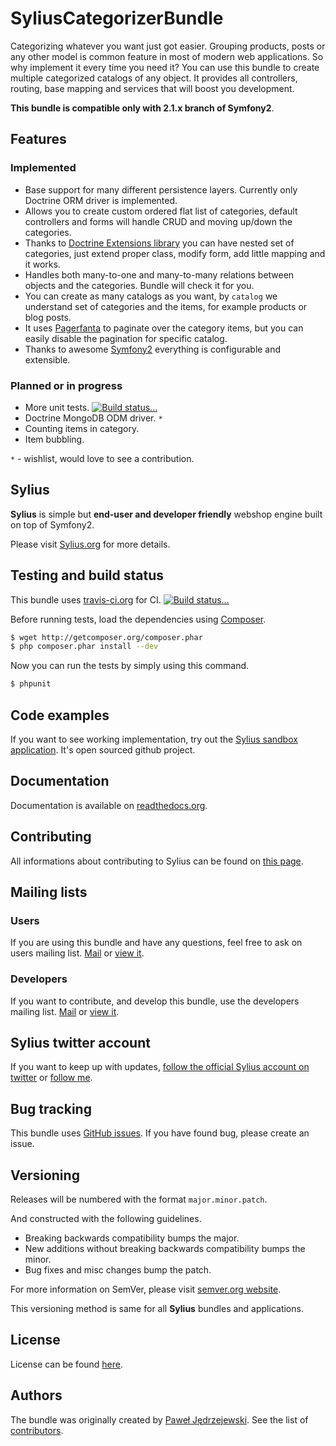 SyliusCategorizerBundle
=======================

Categorizing whatever you want just got easier. Grouping products, posts or any other model is common feature in most of modern web applications.
So why implement it every time you need it? You can use this bundle to create multiple categorized catalogs of any object.
It provides all controllers, routing, base mapping and services that will boost you development.

**This bundle is compatible only with 2.1.x branch of Symfony2**.

Features
--------

### Implemented

* Base support for many different persistence layers. Currently only Doctrine ORM driver is implemented.
* Allows you to create custom ordered flat list of categories, default controllers and forms will handle CRUD and moving up/down the categories.
* Thanks to [Doctrine Extensions library](http://github.com/l3pp4rd/DoctrineExtensions) you can have nested set of categories, just extend proper class, modify form, add little mapping and it works.
* Handles both many-to-one and many-to-many relations between objects and the categories. Bundle will check it for you.
* You can create as many catalogs as you want, by `catalog` we understand set of categories and the items, for example products or blog posts.
* It uses [Pagerfanta](http://github.com/whiteoctober/Pagerfanta) to paginate over the category items, but you can easily disable the pagination for specific catalog.
* Thanks to awesome [Symfony2](http://symfony.com) everything is configurable and extensible.

### Planned or in progress

* More unit tests. [![Build status...](https://secure.travis-ci.org/Sylius/SyliusCategorizerBundle.png)](http://travis-ci.org/Sylius/SyliusCategorizerBundle)
* Doctrine MongoDB ODM driver. `*`
* Counting items in category.
* Item bubbling.

`*` - wishlist, would love to see a contribution.

Sylius
------

**Sylius** is simple but **end-user and developer friendly** webshop engine built on top of Symfony2.

Please visit [Sylius.org](http://sylius.org) for more details.

Testing and build status
------------------------

This bundle uses [travis-ci.org](http://travis-ci.org/Sylius/SyliusCategorizerBundle) for CI.
[![Build status...](https://secure.travis-ci.org/Sylius/SyliusCategorizerBundle.png)](http://travis-ci.org/Sylius/SyliusCategorizerBundle)

Before running tests, load the dependencies using [Composer](http://packagist.org).

``` bash
$ wget http://getcomposer.org/composer.phar
$ php composer.phar install --dev
```

Now you can run the tests by simply using this command.

``` bash
$ phpunit
```

Code examples
-------------

If you want to see working implementation, try out the [Sylius sandbox application](http://github.com/Sylius/Sylius-Sandbox).
It's open sourced github project.

Documentation
-------------

Documentation is available on [readthedocs.org](http://sylius.readthedocs.org/en/latest/bundles/SyliusCategorizerBundle.html).

Contributing
------------

All informations about contributing to Sylius can be found on [this page](http://sylius.readthedocs.org/en/latest/contributing/index.html).

Mailing lists
-------------

### Users

If you are using this bundle and have any questions, feel free to ask on users mailing list.
[Mail](mailto:sylius@googlegroups.com) or [view it](http://groups.google.com/group/sylius).

### Developers

If you want to contribute, and develop this bundle, use the developers mailing list.
[Mail](mailto:sylius-dev@googlegroups.com) or [view it](http://groups.google.com/group/sylius-dev).

Sylius twitter account
----------------------

If you want to keep up with updates, [follow the official Sylius account on twitter](http://twitter.com/_Sylius)
or [follow me](http://twitter.com/pjedrzejewski).

Bug tracking
------------

This bundle uses [GitHub issues](https://github.com/Sylius/SyliusCategorizerBundle/issues).
If you have found bug, please create an issue.

Versioning
----------

Releases will be numbered with the format `major.minor.patch`.

And constructed with the following guidelines.

* Breaking backwards compatibility bumps the major.
* New additions without breaking backwards compatibility bumps the minor.
* Bug fixes and misc changes bump the patch.

For more information on SemVer, please visit [semver.org website](http://semver.org/).

This versioning method is same for all **Sylius** bundles and applications.

License
-------

License can be found [here](https://github.com/Sylius/SyliusCategorizerBundle/blob/master/Resources/meta/LICENSE).

Authors
-------

The bundle was originally created by [Paweł Jędrzejewski](http://pjedrzejewski.com).
See the list of [contributors](https://github.com/Sylius/SyliusCategorizerBundle/contributors).
